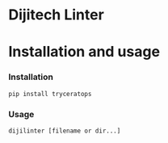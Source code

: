 # Dijitech Linter

# Installation and usage

### Installation

```
pip install tryceratops
```

### Usage

```
dijilinter [filename or dir...]
```